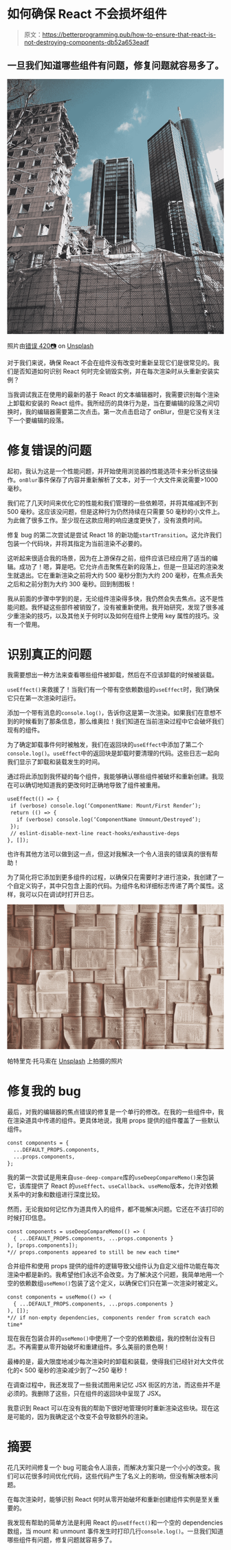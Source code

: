 # 如何确保 React 不会损坏组件

> 原文：<https://betterprogramming.pub/how-to-ensure-that-react-is-not-destroying-components-db52a653eadf>

## 一旦我们知道哪些组件有问题，修复问题就容易多了。

![](img/1d42f062286bfd8c829a27eff53162c1.png)

照片由[错误 420📷](https://unsplash.com/@error420?utm_source=medium&utm_medium=referral) on [Unsplash](https://unsplash.com?utm_source=medium&utm_medium=referral)

对于我们来说，确保 React 不会在组件没有改变时重新呈现它们是很常见的。我们是否知道如何识别 React 何时完全销毁实例，并在每次渲染时从头重新安装实例？

当我调试我正在使用的最新的基于 React 的文本编辑器时，我需要识别每个渲染上卸载和安装的 React 组件。我所经历的具体行为是，当在要编辑的段落之间切换时，我的编辑器需要第二次点击。第一次点击启动了 onBlur，但是它没有关注下一个要编辑的段落。

# 修复错误的问题

起初，我认为这是一个性能问题，并开始使用浏览器的性能选项卡来分析这些操作。`onBlur`事件保存了内容并重新解析了文本，对于一个大文件来说需要>1000 毫秒。

我们花了几天时间来优化它的性能和我们管理的一些依赖项，并将其缩减到不到 500 毫秒。这应该没问题，但是这种行为仍然持续在只需要 50 毫秒的小文件上。为此做了很多工作。至少现在这款应用的响应速度更快了，没有浪费时间。

修复 bug 的第二次尝试是尝试 React 18 的新功能`startTransition`。这允许我们包装一个代码块，并将其指定为当前渲染不必要的。

这听起来很适合我的场景，因为在上游保存之前，组件应该已经应用了适当的编辑。成功了！嗯，算是吧。它允许点击聚焦在新的段落上，但是一旦延迟的渲染发生就退出。它在重新渲染之前将大约 500 毫秒分割为大约 200 毫秒，在焦点丢失之后和之前分割为大约 300 毫秒。回到制图板！

我从前面的步骤中学到的是，无论组件渲染得多快，我仍然会失去焦点。这不是性能问题。我怀疑这些部件被销毁了，没有被重新使用。我开始研究，发现了很多减少重渲染的技巧，以及其他关于何时以及如何在组件上使用 key 属性的技巧。没有一个管用。

# 识别真正的问题

我需要想出一种方法来查看哪些组件被卸载，然后在不应该卸载的时候被装载。

`useEffect()`来救援了！当我们有一个带有空依赖数组的`useEffect`时，我们确保它只在第一次渲染时运行。

添加一个带有消息的`console.log()`，告诉你这是第一次渲染。如果我们在意想不到的时候看到了那条信息，那么维奥拉！我们知道在当前渲染过程中它会破坏我们现有的组件。

为了确定卸载事件何时被触发，我们在返回块的`useEffect`中添加了第二个`console.log()`。`useEffect`中的返回块是卸载时要清理的代码。这些日志一起向我们显示了卸载和装载发生的时间。

通过将此添加到我怀疑的每个组件，我能够确认哪些组件被破坏和重新创建。我现在可以确切地知道我的更改何时正确地导致了组件被重用。

```
useEffect(() => {
 if (verbose) console.log(‘ComponentName: Mount/First Render’);
 return (() => {
   if (verbose) console.log(‘ComponentName Unmount/Destroyed’);
 });
 // eslint-disable-next-line react-hooks/exhaustive-deps
}, []);
```

也许有其他方法可以做到这一点，但这对我解决一个令人沮丧的错误真的很有帮助！

为了简化将它添加到更多组件的过程，以确保只在需要时才进行渲染，我创建了一个自定义钩子，其中只包含上面的代码。为组件名和详细标志传递了两个属性。这样，我可以只在调试时打开日志。

![](img/efef57cf8c7997f4774e89eb460c11ff.png)

帕特里克·托马索在 [Unsplash](https://unsplash.com?utm_source=medium&utm_medium=referral) 上拍摄的照片

# 修复我的 bug

最后，对我的编辑器的焦点错误的修复是一个单行的修改。在我的一些组件中，我在渲染道具中传递的组件。更具体地说，我用 props 提供的组件覆盖了一些默认组件。

```
const components = {
  ...DEFAULT_PROPS.components,
  ...props.components,
};
```

我的第一次尝试是用来自`use-deep-compare`库的`useDeepCompareMemo()`来包装它，该库提供了 React 的`useEffect`、`useCallback`、`useMemo`版本，允许对依赖关系中的对象和数组进行深度比较。

然而，无论我如何记忆作为道具传入的组件，都不能解决问题。它还在不该打印的时候打印信息。

```
const components = useDeepCompareMemo(() => (
  { ...DEFAULT_PROPS.components, ...props.components }
), [props.components]); 
*// props.components appeared to still be new each time*
```

合并组件和使用 props 提供的组件的逻辑导致父组件认为自定义组件功能在每次渲染中都是新的。我希望他们永远不会改变。为了解决这个问题，我简单地用一个空的依赖数组`useMemo()`包装了这个定义，以确保它们只在第一次渲染时被定义。

```
const components = useMemo(() => (
  { ...DEFAULT_PROPS.components, ...props.components }
), []); 
*// if non-empty dependencies, components render from scratch each time*
```

现在我在包装合并的`useMemo()`中使用了一个空的依赖数组，我的控制台没有日志。不再需要从零开始破坏和重建组件。多么美丽的景色啊！

最棒的是，最大限度地减少每次渲染时的卸载和装载，使得我们已经针对大文件优化的< 500 毫秒的渲染减少到了～250 毫秒！

在调查过程中，我还发现了一些我试图用来记忆 JSX 街区的方法，而这些并不是必须的。我删除了这些，只在组件的返回块中呈现了 JSX。

我意识到 React 可以在没有我的帮助下很好地管理何时重新渲染这些块。现在这是可能的，因为我确定这个改变不会导致额外的渲染。

# 摘要

花几天时间修复一个 bug 可能会令人沮丧，而解决方案只是一个小小的改变。我们可以花很多时间优化代码，这些代码产生了名义上的影响，但没有解决根本问题。

在每次渲染时，能够识别 React 何时从零开始破坏和重新创建组件实例是至关重要的。

我发现有帮助的简单方法是利用 React 的`useEffect()`和一个空的 dependencies 数组，当 mount 和 unmount 事件发生时打印几行`console.log()`。一旦我们知道哪些组件有问题，修复问题就容易多了。